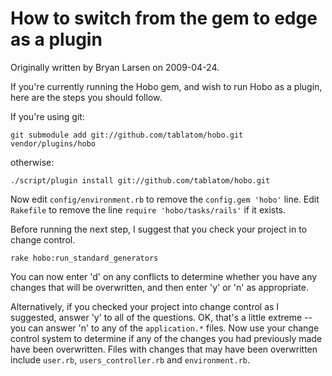 # How to switch from the gem to edge as a plugin

Originally written by Bryan Larsen on 2009-04-24.

If you're currently running the Hobo gem, and wish to run Hobo as a plugin, here are the steps you should follow.

If you're using git:

    git submodule add git://github.com/tablatom/hobo.git vendor/plugins/hobo

otherwise:

    ./script/plugin install git://github.com/tablatom/hobo.git

Now edit `config/environment.rb` to remove the `config.gem 'hobo'` line.  Edit `Rakefile` to remove the line `require 'hobo/tasks/rails'` if it exists.

Before running the next step, I suggest that you check your project in to change control.

    rake hobo:run_standard_generators

You can now enter 'd' on any conflicts to determine whether you have any changes that will be overwritten, and then enter 'y' or 'n' as appropriate.

Alternatively, if you checked your project into change control as I suggested, answer 'y' to all of the questions.  OK, that's a little extreme -- you can answer 'n' to any of the `application.*` files.  Now use your change control system to determine if any of the changes you had previously made have been overwritten.  Files with changes that may have been overwritten include `user.rb`, `users_controller.rb` and `environment.rb`.

